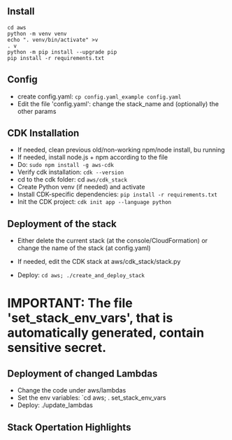 

## Install

```
cd aws
python -m venv venv
echo ". venv/bin/activate" >v
. v
python -m pip install --upgrade pip
pip install -r requirements.txt
```

## Config

- create config.yaml: `cp config.yaml_example config.yaml`
- Edit the file 'config.yaml': change the stack_name and (optionally) the other params

## CDK Installation

  - If needed, clean previous old/non-working npm/node install, bu running 
  - If needed, install node.js + npm according to the file 
  - Do: `sudo npm install -g aws-cdk`
  - Verify cdk installation: `cdk --version`
  - cd to the cdk folder: cd `aws/cdk_stack`
  - Create Python venv (if needed) and activate
  - Install CDK-specific dependencies: `pip install -r requirements.txt`
  - Init the CDK project: `cdk init app --language python`

## Deployment of the stack

   - Either delete the current stack (at the console/CloudFormation) or change the name of the stack (at config.yaml)

   - If needed, edit the CDK stack at aws/cdk_stack/stack.py
 
   - Deploy: `cd aws; ./create_and_deploy_stack`


# IMPORTANT: The file 'set_stack_env_vars', that is automatically generated, contain sensitive secret. 

## Deployment of changed Lambdas

   - Change the code under aws/lambdas
   - Set the env variables: `cd aws; . set_stack_env_vars
   - Deploy: ./update_lambdas 

## Stack Opertation Highlights

